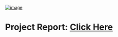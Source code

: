 [![image](https://drive.google.com/uc?export=view&id=15-CX_Msv45y780MRPlsMT0MmV77xnd6U)](https://drive.google.com/file/d/18Th8a8JJFCJpaRWuciWRZa-w5alyiepX/view)

# Project Report: [Click Here](https://drive.google.com/file/d/18Th8a8JJFCJpaRWuciWRZa-w5alyiepX/view)

